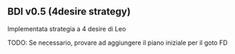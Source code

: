 BDI v0.5 (4desire strategy)
--------

Implementata strategia a 4 desire di Leo

TODO: Se necessario, provare ad aggiungere il piano iniziale per il goto FD